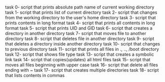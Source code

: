 task 0- script that prints absolute path name of current working directory
task 1- script that prints list of current directory
task 2- script that changes from the working directory to the user's home directory
task 3- script that prints contents in long format
task 4- script that prints all contents in long format
task 5- script that prints UID and GID
task 6- script that creates a directory in another directory
task 7- script that moves file to another directory
task 8- script that deletes file in another directory
task 9- script that deletes a directory inside another directory
task 10- script that changes to previous directory
task 11- script that prints all files in ., .., /boot directory
task 12- script that shows file type
task 13- script that creates a symbolic link
task 14- script that copies(updates) all html files
task 15- script that moves all files beginning with upper case
task 16- script that delete all files ending with ~
task 17- script that creates multiple directories
task 18- script that lists contents in commas
